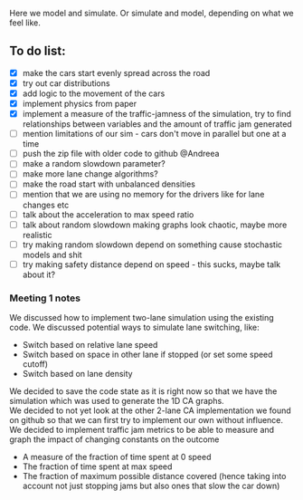 Here we model and simulate. Or simulate and model, depending on what we feel like.

## To do list:
- [x] make the cars start evenly spread across the road
- [x] try out car distributions
- [x] add logic to the movement of the cars
- [x] implement physics from paper
- [x] implement a measure of the traffic-jamness of the simulation, try to find relationships between variables and the amount of traffic jam generated
- [ ] mention limitations of our sim - cars don't move in parallel but one at a time
- [ ] push the zip file with older code to github @Andreea
- [ ] make a random slowdown parameter?
- [ ] make more lane change algorithms?
- [ ] make the road start with unbalanced densities
- [ ] mention that we are using no memory for the drivers like for lane changes etc
- [ ] talk about the acceleration to max speed ratio
- [ ] talk about random slowdown making graphs look chaotic, maybe more realistic
- [ ] try making random slowdown depend on something cause stochastic models and shit
- [ ] try making safety distance depend on speed - this sucks, maybe talk about it?

### Meeting 1 notes
We discussed how to implement two-lane simulation using the existing code. We discussed potential ways to simulate lane switching, like:
- Switch based on relative lane speed
- Switch based on space in other lane if stopped (or set some speed cutoff)
- Switch based on lane density <br>

We decided to save the code state as it is right now so that we have the simulation which was used to generate the 1D CA graphs. <br>
We decided to not yet look at the other 2-lane CA implementation we found on github so that we can first try to implement our own without influence. <br>
We decided to implement traffic jam metrics to be able to measure and graph the impact of changing constants on the outcome 
- A measure of the fraction of time spent at 0 speed
- The fraction of time spent at max speed
- The fraction of maximum possible distance covered (hence taking into account not just stopping jams but also ones that slow the car down)